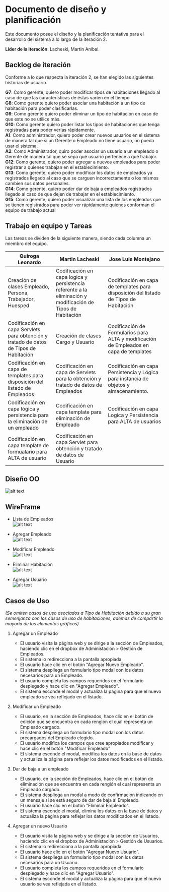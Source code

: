 # Documento de diseño y planificación 
Este documento posee el diseño y la planificación tentativa para el desarrollo del sistema a lo largo de la iteración 2.

**Lider de la iteración**: Lacheski, Martin Anibal.

## Backlog de iteración
Conforme a lo que respecta la iteración 2, se han elegido las siguientes historias de usuario.

**G7**: Como gerente, quiero poder modificar tipos de habitaciones llegado al caso de que las características de éstas varíen en el tiempo <br> 
**G8**: Como gerente quiero poder asociar una habitación a un tipo de habitación para poder clasificarlas. <br>
**G9**: Como gerente quiero poder eliminar un tipo de habitación en caso de que este no se utilice más.  <br>
**G10**: Como gerente quiero poder listar los tipos de habitaciones que tenga registradas para poder verlas rápidamente.<br>
**A1**: Como administrador, quiero poder crear nuevos usuarios en el sistema de manera tal que si un Gerente o Empleado no tiene usuario, no pueda usar el sistema. <br>
**A2**: Como Administrador, quiro poder asociar un usuario a un empleado o Gerente de manera tal que se sepa qué usuario pertenece a qué trabajor.<br>
**G12**: Como gerente, quiero poder agregar a nuevos empleados para poder registrar a quienes trabajan en el establecimiento.<br>
**G13**: Como gerente, quiero poder modificar los datos de empleados ya registrados llegado al caso que se carguen incorrectamente o los mismos cambien sus datos personales.<br>
**G14**: Como gerente, quiero poder dar de baja a empleados registrados llegado al caso de que dejen de trabajar en el establecimiento.<br>
**G15**: Como gerente, quiero poder visualizar una lista de los empleados que se tienen registrados para poder ver rápidamente quienes conforman el equipo de trabajo actual<br>

## Trabajo en equipo y Tareas
Las tareas se dividen de la siguiente manera, siendo cada columna un miembro del equipo.

| Quiroga Leonardo | Martin Lacheski | Jose Luis Montejano |
| ----- | ------ |------ |
| Creación de clases Empleado, Persona, Trabajador, Huesped | Codificación en capa logica y persistencia referente a la eliminación y modificación de Tipos de Habitación | Codificación en capa de templates para disposición del listado de Tipos de Habitación |
| Codificación en capa Servlets para obtención y tratado de datos de Tipos de Habitación | Creación de clases Cargo y Usuario | Codificación de Formularios para ALTA y modificación de Empleados en capa de templates |
| Codificación en capa de templates para disposición del listado de Empleados | Codificación en capa de Servlets para la obtención y tratado de datos de Empleados | Codificación en capa Persistencia y Lógica para instancia de objetos y almacenamiento. 
| Codificación en capa lógica y persistencia para la eliminación de un empleado | Codificación en capa template para eliminación de Empleado | Codificación en capa Logica y Persistencia para ALTA de usuarios 
| Codificación en capa template de formualario para ALTA de usuario | Codificación en capa Servlet para obtención y tratado de datos de Usuario


## Diseño OO

![alt text](../../img/modelo_clases_it_2.png)


## WireFrame

- Lista de Empleados <br>
![alt text](../../img/img_aux_list_emp.png)

- Agregar Empleado <br>
![alt text](../../img/img_aux_add_emp.png)

- Modificar Empleado <br>
![alt text](../../img/img_aux_edit_emp.png)

- Eliminar Habitación <br>
![alt text](../../img/img_aux_delete_emp.png)

- Agregar Usuario <br>
![alt text](../../img/img_aux_add_user.png)


## Casos de Uso
*(Se omiten casos de uso asociados a Tipo de Habitación debido a su gran semenjanza con los casos de uso de habitaciones, ademas de compartir la mayoría de los elementos gráficos)*

1. Agregar un Empleado
    - El usuario visita la página web y se dirige a la sección de Empleados, haciendo clic en el dropbox de Administación > Gestión de Empleados.
    - El sistema lo redirecciona a la pantalla apropiada.
    - El usuario hace clic en el botón "Agregar Nuevo Empleado". 
    - El sistema despliega un formulario tipo modal con los datos necesarios para un Empleado.
    - El usuario completa los campos requeridos en el formulario desplegado y hace clic en "Agregar Empleado".
    - El sistema esconde el modal y actualiza la página para que el nuevo empleado se vea reflejado en el listado.

2. Modificar un Empleado
    - El usuario, en la sección de Empleados, hace clic en el botón de edición que se encuentra en cada renglón el cual representa un Empleado cargado.
    - El sistema despliega un formulario tipo modal con los datos precargados del Empleado elegido.
    - El usuario modifica los campos que cree apropiados modificar y hace clic en el botón "Modificar Empleado"
    - El sistema esconde el modal, modifica los datos en la base de datos y actualiza la página para reflejar los datos modificados en el listado.

3. Dar de baja a un empleado
    - El usuario, en la sección de Empleados, hace clic en el botón de eliminación que se encuentra en cada renglón el cual representa un Empleado cargado.
    - El sistema despliega un modal a modo de confirmación indicando en un mensaje si se está seguro de dar de baja al Empleado.
    - El usuario hace clic en el botón "Eliminar Empleado". 
    - El sistema esconde el modal, elimina los datos en la base de datos y actualiza la página para reflejar los datos modificados en el listado.

4. Agregar un nuevo Usuario
    - El usuario visita la página web y se dirige a la sección de Usuarios, haciendo clic en el dropbox de Administación > Gestión de Usuarios.
    - El sistema lo redirecciona a la pantalla apropiada.
    - El usuario hace clic en el botón "Agregar Nuevo Usuario". 
    - El sistema despliega un formulario tipo modal con los datos necesarios para un Usuario.
    - El usuario completa los campos requeridos en el formulario desplegado y hace clic en "Agregar Usuario".
    - El sistema esconde el modal y actualiza la página para que el nuevo usuario se vea reflejada en el listado.
